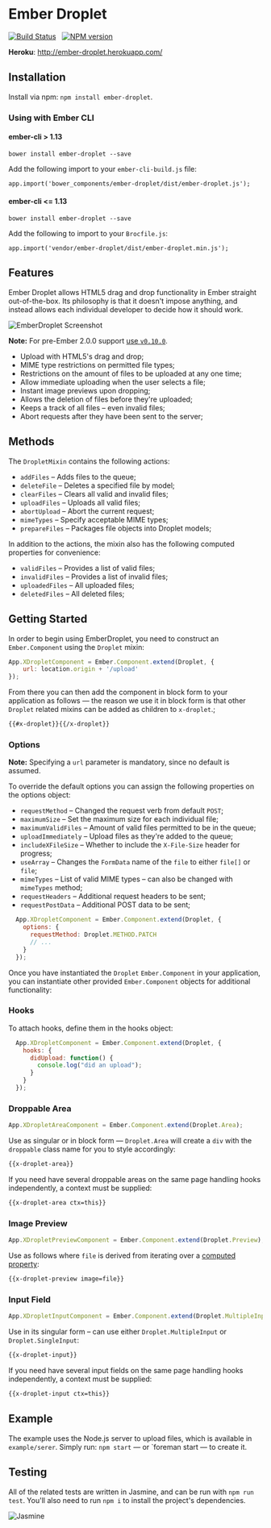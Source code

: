 # Ember Droplet

[![Build Status](https://travis-ci.org/Wildhoney/EmberDroplet.svg?branch=master)](https://travis-ci.org/Wildhoney/EmberDroplet)
&nbsp;
[![NPM version](https://badge.fury.io/js/ember-droplet.svg)](http://badge.fury.io/js/ember-droplet)

**Heroku**: http://ember-droplet.herokuapp.com/

## Installation

Install via npm: `npm install ember-droplet`.

### Using with Ember CLI 

#### ember-cli > 1.13

`bower install ember-droplet --save`

Add the following import to your `ember-cli-build.js` file:

`app.import('bower_components/ember-droplet/dist/ember-droplet.js');`

#### ember-cli <= 1.13

`bower install ember-droplet --save`

Add the following to import to your `Brocfile.js`:

`app.import('vendor/ember-droplet/dist/ember-droplet.min.js');`

## Features

Ember Droplet allows HTML5 drag and drop functionality in Ember straight out-of-the-box. Its philosophy is that it doesn't
impose anything, and instead allows each individual developer to decide how it should work.

<img src="http://i.imgur.com/itTxEjl.png" alt="EmberDroplet Screenshot" />

**Note:** For pre-Ember 2.0.0 support [use `v0.10.0`](https://github.com/Wildhoney/EmberDroplet/tree/v0.10.0).


 * Upload with HTML5's drag and drop;
 * MIME type restrictions on permitted file types;
 * Restrictions on the amount of files to be uploaded at any one time;
 * Allow immediate uploading when the user selects a file;
 * Instant image previews upon dropping;
 * Allows the deletion of files before they're uploaded;
 * Keeps a track of all files &ndash; even invalid files;
 * Abort requests after they have been sent to the server;

## Methods

The `DropletMixin` contains the following actions:

 * `addFiles` &ndash; Adds files to the queue;
 * `deleteFile` &ndash; Deletes a specified file by model;
 * `clearFiles` &ndash; Clears all valid and invalid files;
 * `uploadFiles` &ndash; Uploads all valid files;
 * `abortUpload` &ndash; Abort the current request;
 * `mimeTypes` &ndash; Specify acceptable MIME types;
 * `prepareFiles` &ndash; Packages file objects into Droplet models;

In addition to the actions, the mixin also has the following computed properties for convenience:

 * `validFiles` &ndash; Provides a list of valid files;
 * `invalidFiles` &ndash; Provides a list of invalid files;
 * `uploadedFiles` &ndash; All uploaded files;
 * `deletedFiles` &ndash; All deleted files;

## Getting Started

In order to begin using EmberDroplet, you need to construct an `Ember.Component` using the `Droplet` mixin:

```javascript
App.XDropletComponent = Ember.Component.extend(Droplet, {
    url: location.origin + '/upload'
});
```

From there you can then add the component in block form to your application as follows &mdash; the reason we use it in block form is that other `Droplet` related mixins can be added as children to `x-droplet`.;

```html
{{#x-droplet}}{{/x-droplet}}
```

### Options

**Note:** Specifying a `url` parameter is mandatory, since no default is assumed.

To override the default options you can assign the following properties on the 
options object:

 * `requestMethod` &ndash; Changed the request verb from default `POST`;
 * `maximumSize` &ndash; Set the maximum size for each individual file;
 * `maximumValidFiles` &ndash; Amount of valid files permitted to be in the queue;
 * `uploadImmediately` &ndash; Upload files as they're added to the queue;
 * `includeXFileSize` &ndash; Whether to include the `X-File-Size` header for progress;
 * `useArray` &ndash; Changes the `FormData` name of the `file` to either `file[]` or `file`;
 * `mimeTypes` &ndash; List of valid MIME types &ndash; can also be changed with `mimeTypes` method;
 * `requestHeaders` &ndash; Additional request headers to be sent;
 * `requestPostData` &ndash; Additional POST data to be sent;

```javascript
  App.XDropletComponent = Ember.Component.extend(Droplet, {
    options: {
      requestMethod: Droplet.METHOD.PATCH
      // ...
    }
  });
```

Once you have instantiated the `Droplet` `Ember.Component` in your application, 
you can instantiate other provided `Ember.Component` objects for additional functionality:

### Hooks

To attach hooks, define them in the hooks object:

```javascript
  App.XDropletComponent = Ember.Component.extend(Droplet, {
    hooks: {
      didUpload: function() {
        console.log("did an upload");
      }
    }
  });
```

### Droppable Area

```javascript
App.XDropletAreaComponent = Ember.Component.extend(Droplet.Area);
```

Use as singular or in block form &mdash; `Droplet.Area` will create a `div` with the `droppable` class name for you to style accordingly:

```html
{{x-droplet-area}}
```

If you need have several droppable areas on the same page handling hooks independently, a context must be supplied:

```html
{{x-droplet-area ctx=this}}
```

### Image Preview

```javascript
App.XDropletPreviewComponent = Ember.Component.extend(Droplet.Preview);
```

Use as follows where `file` is derived from iterating over a [computed property](#methods):

```html
{{x-droplet-preview image=file}}
```

### Input Field

```javascript
App.XDropletInputComponent = Ember.Component.extend(Droplet.MultipleInput);
```

Use in its singular form &ndash; can use either `Droplet.MultipleInput` or `Droplet.SingleInput`:

```html
{{x-droplet-input}}
```

If you need have several input fields on the same page handling hooks independently, a context must be supplied:

```html
{{x-droplet-input ctx=this}}
```

Example
-------------

The example uses the Node.js server to upload files, which is available in `example/serer`. Simply run: `npm start` &mdash; or `foreman start &mdash; to create it.

Testing
-------------

All of the related tests are written in Jasmine, and can be run with `npm run test`. You'll also need to run `npm i` to install the project's dependencies.

<img src="http://nathanleclaire.com/images/unit-test-angularjs-service/jasmine.png" alt="Jasmine" />
